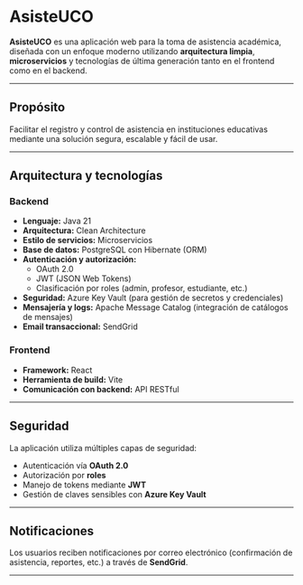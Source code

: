 #  AsisteUCO

**AsisteUCO** es una aplicación web para la toma de asistencia académica, diseñada con un enfoque moderno utilizando **arquitectura limpia**, **microservicios** y tecnologías de última generación tanto en el frontend como en el backend.

---

##  Propósito

Facilitar el registro y control de asistencia en instituciones educativas mediante una solución segura, escalable y fácil de usar.

---

##  Arquitectura y tecnologías

###  Backend

- **Lenguaje:** Java 21
- **Arquitectura:** Clean Architecture
- **Estilo de servicios:** Microservicios
- **Base de datos:** PostgreSQL con Hibernate (ORM)
- **Autenticación y autorización:**
  - OAuth 2.0
  - JWT (JSON Web Tokens)
  - Clasificación por roles (admin, profesor, estudiante, etc.)
- **Seguridad:** Azure Key Vault (para gestión de secretos y credenciales)
- **Mensajería y logs:** Apache Message Catalog (integración de catálogos de mensajes)
- **Email transaccional:** SendGrid

###  Frontend

- **Framework:** React
- **Herramienta de build:** Vite
- **Comunicación con backend:** API RESTful

---

##  Seguridad

La aplicación utiliza múltiples capas de seguridad:

- Autenticación vía **OAuth 2.0**
- Autorización por **roles**
- Manejo de tokens mediante **JWT**
- Gestión de claves sensibles con **Azure Key Vault**

---

##  Notificaciones

Los usuarios reciben notificaciones por correo electrónico (confirmación de asistencia, reportes, etc.) a través de **SendGrid**.

---
